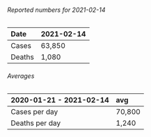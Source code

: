 ###### Reported numbers for 2021-02-14
| Date   | 2021-02-14   |
|:-------|:-------------|
| Cases  | 63,850       |
| Deaths | 1,080        |

###### Averages
| 2020-01-21 - 2021-02-14   | avg    |
|:--------------------------|:-------|
| Cases per day             | 70,800 |
| Deaths per day            | 1,240  |